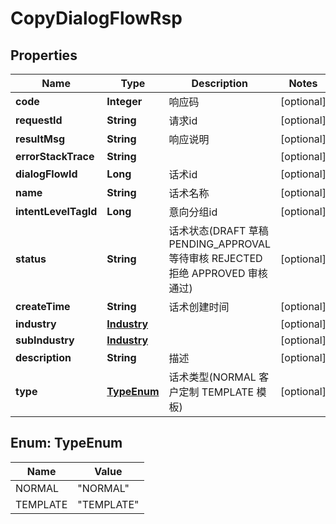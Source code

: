 

# CopyDialogFlowRsp

## Properties

Name | Type | Description | Notes
------------ | ------------- | ------------- | -------------
**code** | **Integer** | 响应码 |  [optional]
**requestId** | **String** | 请求id |  [optional]
**resultMsg** | **String** | 响应说明 |  [optional]
**errorStackTrace** | **String** |  |  [optional]
**dialogFlowId** | **Long** | 话术id |  [optional]
**name** | **String** | 话术名称 |  [optional]
**intentLevelTagId** | **Long** | 意向分组id |  [optional]
**status** | **String** | 话术状态(DRAFT 草稿 PENDING_APPROVAL 等待审核 REJECTED 拒绝 APPROVED 审核通过) |  [optional]
**createTime** | **String** | 话术创建时间 |  [optional]
**industry** | [**Industry**](Industry.md) |  |  [optional]
**subIndustry** | [**Industry**](Industry.md) |  |  [optional]
**description** | **String** | 描述 |  [optional]
**type** | [**TypeEnum**](#TypeEnum) | 话术类型(NORMAL 客户定制 TEMPLATE 模板) |  [optional]



## Enum: TypeEnum

Name | Value
---- | -----
NORMAL | &quot;NORMAL&quot;
TEMPLATE | &quot;TEMPLATE&quot;



